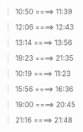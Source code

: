 >10:50 ====> 11:39

>12:06 ====> 12:43

>13:14 ====> 13:56

>19:23 ====> 21:35

>10:19 ====> 11:23

>15:56 ====> 16:36

>19:00 ====> 20:45

>21:16 ====> 21:48
